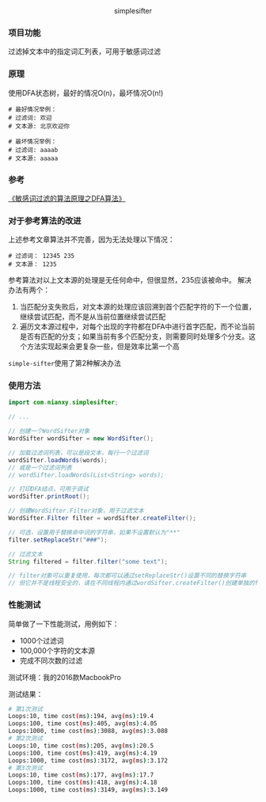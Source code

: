 <div style="text-align: center">simplesifter</div>

### 项目功能
过滤掉文本中的指定词汇列表，可用于敏感词过滤

### 原理
使用DFA状态树，最好的情况O(n)，最坏情况O(n!)
```properties
# 最好情况举例：
# 过滤词: 欢迎
# 文本源: 北京欢迎你

# 最坏情况举例：
# 过滤词: aaaab
# 文本源: aaaaa
```

### 参考
[《敏感词过滤的算法原理之DFA算法》](https://blog.csdn.net/chenssy/article/details/26961957)

### 对于参考算法的改进
上述参考文章算法并不完善，因为无法处理以下情况：
```properties
# 过滤词： 12345 235
# 文本源： 1235
```
参考算法对以上文本源的处理是无任何命中，但很显然，235应该被命中。
解决办法有两个：
1. 当匹配分支失败后，对文本源的处理应该回溯到首个匹配字符的下一个位置，继续尝试匹配，而不是从当前位置继续尝试匹配
2. 遍历文本源过程中，对每个出现的字符都在DFA中进行首字匹配，而不论当前是否有匹配的分支；如果当前有多个匹配分支，则需要同时处理多个分支。这个方法实现起来会更复杂一些，但是效率比第一个高

`simple-sifter`使用了第2种解决办法


### 使用方法
```java
import com.nianxy.simplesifter;

// ...

// 创建一个WordSifter对象
WordSifter wordSifter = new WordSifter();

// 加载过滤词列表，可以是段文本，每行一个过滤词
wordSifter.loadWords(words);
// 或是一个过滤词列表
// wordSifter.loadWords(List<String> words);

// 打印DFA结点，可用于调试
wordSifter.printRoot();

// 创建WordSifter.Filter对象，用于过滤文本
WordSifter.Filter filter = wordSifter.createFilter();

// 可选，设置用于替换命中词的字符串，如果不设置默认为"**"
filter.setReplaceStr("###");

// 过滤文本
String filtered = filter.filter("some text");

// filter对象可以重复使用，每次都可以通过setReplaceStr()设置不同的替换字符串
// 但它并不是线程安全的，请在不同线程内通过wordSifter.createFilter()创建单独的filter对象
```

### 性能测试
简单做了一下性能测试，用例如下：
- 1000个过滤词
- 100,000个字符的文本源
- 完成不同次数的过滤

测试环境：我的2016款MacbookPro

测试结果：
```bash
# 第1次测试
Loops:10, time cost(ms):194, avg(ms):19.4
Loops:100, time cost(ms):405, avg(ms):4.05
Loops:1000, time cost(ms):3088, avg(ms):3.088
# 第2次测试
Loops:10, time cost(ms):205, avg(ms):20.5
Loops:100, time cost(ms):419, avg(ms):4.19
Loops:1000, time cost(ms):3172, avg(ms):3.172
# 第3次测试
Loops:10, time cost(ms):177, avg(ms):17.7
Loops:100, time cost(ms):418, avg(ms):4.18
Loops:1000, time cost(ms):3149, avg(ms):3.149
```

